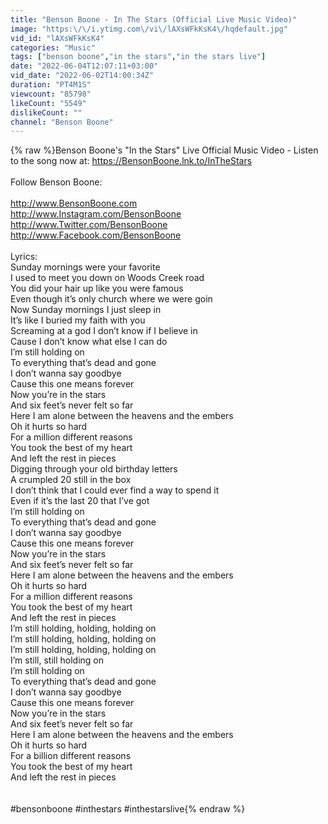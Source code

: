 ```yaml
---
title: "Benson Boone - In The Stars (Official Live Music Video)"
image: "https:\/\/i.ytimg.com\/vi\/lAXsWFkKsK4\/hqdefault.jpg"
vid_id: "lAXsWFkKsK4"
categories: "Music"
tags: ["benson boone","in the stars","in the stars live"]
date: "2022-06-04T12:07:11+03:00"
vid_date: "2022-06-02T14:00:34Z"
duration: "PT4M1S"
viewcount: "85798"
likeCount: "5549"
dislikeCount: ""
channel: "Benson Boone"
---
```

{% raw %}Benson Boone's &quot;In the Stars&quot; Live Official Music Video - Listen to the song now at: <a rel="nofollow" target="blank" href="https://BensonBoone.lnk.to/InTheStars">https://BensonBoone.lnk.to/InTheStars</a><br /><br />Follow Benson Boone:<br /><br /><a rel="nofollow" target="blank" href="http://www.BensonBoone.com">http://www.BensonBoone.com</a><br /><a rel="nofollow" target="blank" href="http://www.Instagram.com/BensonBoone">http://www.Instagram.com/BensonBoone</a><br /><a rel="nofollow" target="blank" href="http://www.Twitter.com/BensonBoone">http://www.Twitter.com/BensonBoone</a><br /><a rel="nofollow" target="blank" href="http://www.Facebook.com/BensonBoone">http://www.Facebook.com/BensonBoone</a><br /><br />Lyrics:<br />Sunday mornings were your favorite<br />I used to meet you down on Woods Creek road<br />You did your hair up like you were famous<br />Even though it’s only church where we were goin <br />Now Sunday mornings I just sleep in<br />It’s like I buried my faith with you<br />Screaming at a god I don’t know if I believe in<br />Cause I don’t know what else I can do<br />I’m still holding on<br />To everything that’s dead and gone<br />I don’t wanna say goodbye<br />Cause this one means forever<br />Now you’re in the stars<br />And six feet’s never felt so far <br />Here I am alone between the heavens and the embers<br />Oh it hurts so hard<br />For a million different reasons<br />You took the best of my heart<br />And left the rest in pieces<br />Digging through your old birthday letters<br />A crumpled 20 still in the box<br />I don’t think that I could ever find a way to spend it<br />Even if it’s the last 20 that I’ve got<br />I’m still holding on<br />To everything that’s dead and gone<br />I don’t wanna say goodbye<br />Cause this one means forever<br />Now you’re in the stars<br />And six feet’s never felt so far <br />Here I am alone between the heavens and the embers<br />Oh it hurts so hard<br />For a million different reasons<br />You took the best of my heart<br />And left the rest in pieces<br />I’m still holding, holding, holding on<br />I’m still holding, holding, holding on<br />I’m still holding, holding, holding on<br />I’m still, still holding on<br />I’m still holding on<br />To everything that’s dead and gone<br />I don’t wanna say goodbye<br />Cause this one means forever<br />Now you’re in the stars<br />And six feet’s never felt so far <br />Here I am alone between the heavens and the embers<br />Oh it hurts so hard<br />For a billion different reasons<br />You took the best of my heart<br />And left the rest in pieces<br /><br /><br />#bensonboone #inthestars #inthestarslive{% endraw %}
